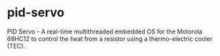 # pid-servo
PID Servo - A real-time multithreaded embedded OS for the Motorola 68HC12 to control the heat from a resistor using a thermo-electric cooler (TEC).
